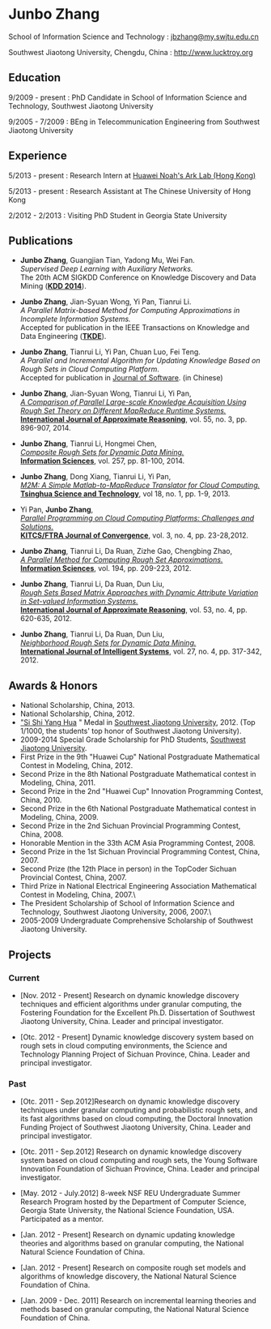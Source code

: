 Junbo Zhang
===========
School of Information Science and Technology
:   <jbzhang@my.swjtu.edu.cn>

Southwest Jiaotong University, Chengdu, China
:   <http://www.lucktroy.org>

Education
---------

9/2009 - present
:   PhD Candidate in School of Information Science and Technology, Southwest Jiaotong University

9/2005 - 7/2009
:   BEng in Telecommunication Engineering from Southwest Jiaotong University

Experience
----------

5/2013 - present
:   Research Intern at [Huawei Noah's Ark Lab (Hong Kong)](http://www.noahlab.com.hk/)

5/2013 - present
:   Research Assistant at The Chinese University of Hong Kong

2/2012 - 2/2013
:   Visiting PhD Student in Georgia State University

Publications
------------

-   **Junbo Zhang**, Guangjian Tian, Yadong Mu, Wei Fan. \
    *Supervised Deep Learning with Auxiliary Networks.*\
    The 20th ACM SIGKDD Conference on Knowledge Discovery and Data Mining ([**KDD 2014**](http://www.kdd.org/kdd2014/)).

-   **Junbo Zhang**, Jian-Syuan Wong, Yi Pan, Tianrui Li. \
    *A Parallel Matrix-based Method for Computing Approximations in Incomplete Information Systems.* \
    Accepted for publication in the IEEE Transactions on Knowledge and Data Engineering ([**TKDE**](http://www.computer.org/portal/web/tkde)).

-  **Junbo Zhang**, Tianrui Li, Yi Pan, Chuan Luo, Fei Teng.\
   *A Parallel and Incremental Algorithm for Updating Knowledge Based on Rough Sets in Cloud Computing Platform*.\
    Accepted for publication in [Journal of Software](http://www.jos.org.cn/ch/index.aspx). (in Chinese)

-   **Junbo Zhang**, Jian-Syuan Wong, Tianrui Li, Yi Pan,\
     [*A Comparison of Parallel Large-scale Knowledge Acquisition Using
    Rough Set Theory on Different MapReduce Runtime
    Systems.*](http://dx.doi.org/10.1016/j.ijar.2013.08.003)\
     [**International Journal of Approximate Reasoning**](http://www.journals.elsevier.com/international-journal-of-approximate-reasoning),
    vol. 55, no. 3, pp. 896-907, 2014.

-   **Junbo Zhang**, Tianrui Li, Hongmei Chen,\
     [*Composite Rough Sets for Dynamic Data
    Mining.*](http://dx.doi.org/10.1016/j.ins.2013.08.016)\
     [**Information Sciences**](http://www.journals.elsevier.com/information-sciences),
    vol. 257, pp. 81-100, 2014.

-   **Junbo Zhang**, Dong Xiang, Tianrui Li, Yi Pan,\
     [*M2M: A Simple Matlab-to-MapReduce Translator for Cloud
    Computing.*](http://ieeexplore.ieee.org/xpl/articleDetails.jsp?tp=&arnumber=6449402&contentType=Journals+%26+Magazines&queryText%3DM2M%3A+A+simple+Matlab-to-MapReduce+translator+for+Cloud+Computing)\
     [**Tsinghua Science and
    Technology**](http://qhxb.lib.tsinghua.edu.cn/english/), vol 18, no.
    1, pp. 1-9, 2013.

-   Yi Pan, **Junbo Zhang**,\
     [*Parallel Programming on Cloud Computing Platforms: Challenges and
    Solutions.*](http://www.ftrai.org/xe/index.php?mid=joc_published&category=37964&search_keyword=section&search_target=title&document_srl=38459)\
     [**KITCS/FTRA Journal of Convergence**](http://www.ftrai.org/joc/),
    vol. 3, no. 4, pp. 23-28,2012.

-   **Junbo Zhang**, Tianrui Li, Da Ruan, Zizhe Gao, Chengbing Zhao,\
     [*A Parallel Method for Computing Rough Set
    Approximations.*](http://dx.doi.org/10.1016/j.ins.2011.12.036)\
     [**Information
    Sciences**](http://www.journals.elsevier.com/information-sciences),
    vol. 194, pp. 209-223, 2012.

-   **Junbo Zhang**, Tianrui Li, Da Ruan, Dun Liu,\
     [*Rough Sets Based Matrix Approaches with Dynamic Attribute
    Variation in Set-valued Information
    Systems.*](http://dx.doi.org/10.1016/j.ijar.2012.01.001)\
     [**International Journal of Approximate
    Reasoning**](http://www.journals.elsevier.com/international-journal-of-approximate-reasoning),
    vol. 53, no. 4, pp. 620-635, 2012.

-   **Junbo Zhang**, Tianrui Li, Da Ruan, Dun Liu,\
     [*Neighborhood Rough Sets for Dynamic Data
    Mining.*](http://dx.doi.org/10.1002/int.21523)\
     [**International Journal of Intelligent
    Systems**](http://onlinelibrary.wiley.com/journal/10.1002/[ISSN]1098-111X),
    vol. 27, no. 4, pp. 317-342, 2012.


Awards & Honors
---------------

-   National Scholarship, China, 2013.
-   National Scholarship, China, 2012.
-   ["Si Shi Yang Hua](http://baike.baidu.com/view/644025.htm)
    " Medal in [Southwest Jiaotong
    University](http://www.swjtu.edu.cn/), 2012. (Top 1/1000, the
    students' top honor of Southwest Jiaotong University).
-   2009-2014 Special Grade Scholarship for PhD Students, [Southwest
    Jiaotong University](http://www.swjtu.edu.cn/).
-   First Prize in the 9th "Huawei Cup" National Postgraduate
    Mathematical Contest in Modeling, China, 2012.
-   Second Prize in the 8th National Postgraduate Mathematical contest
    in Modeling, China, 2011.
-   Second Prize in the 2nd "Huawei Cup" Innovation Programming Contest,
    China, 2010.
-   Second Prize in the 6th National Postgraduate Mathematical contest
    in Modeling, China, 2009.
-   Second Prize in the 2nd Sichuan Provincial Programming Contest,
    China, 2008.
-   Honorable Mention in the 33th ACM Asia Programming Contest, 2008.
-   Second Prize in the 1st Sichuan Provincial Programming Contest,
    China, 2007.
-   Second Prize (the 12th Place in person) in the TopCoder Sichuan
    Provincial Contest, China, 2007.
-   Third Prize in National Electrical Engineering Association
    Mathematical Contest in Modeling, China, 2007.\
-   The President Scholarship of School of Information Science and
    Technology, Southwest Jiaotong University, 2006, 2007.\
-   2005-2009 Undergraduate Comprehensive Scholarship of Southwest
    Jiaotong University.


Projects
--------

### Current

-   [Nov. 2012 - Present] Research on dynamic knowledge discovery
    techniques and efficient algorithms under granular computing, the
    Fostering Foundation for the Excellent Ph.D. Dissertation of
    Southwest Jiaotong University, China. Leader and principal
    investigator.

-   [Otc. 2012 - Present] Dynamic knowledge discovery system based on
    rough sets in cloud computing environments, the Science and
    Technology Planning Project of Sichuan Province, China. Leader and
    principal investigator.

### Past

-   [Otc. 2011 - Sep.2012]Research on dynamic knowledge discovery
    techniques under granular computing and probabilistic rough sets,
    and its fast algorithms based on cloud computing, the Doctoral
    Innovation Funding Project of Southwest Jiaotong University, China.
    Leader and principal investigator.

-   [Otc. 2011 - Sep.2012] Research on dynamic knowledge discovery
    system based on cloud computing and rough sets, the Young Software
    Innovation Foundation of Sichuan Province, China. Leader and
    principal investigator.

-   [May. 2012 - July.2012] 8-week NSF REU Undergraduate Summer Research
    Program hosted by the Department of Computer Science, Georgia State
    University, the National Science Foundation, USA. Participated as a
    mentor.

-   [Jan. 2012 - Present] Research on dynamic updating knowledge
    theories and algorithms based on granular computing, the National
    Natural Science Foundation of China.

-   [Jan. 2012 - Present] Research on composite rough set models and
    algorithms of knowledge discovery, the National Natural Science
    Foundation of China.

-   [Jan. 2009 - Dec. 2011] Research on incremental learning theories
    and methods based on granular computing, the National Natural
    Science Foundation of China.

